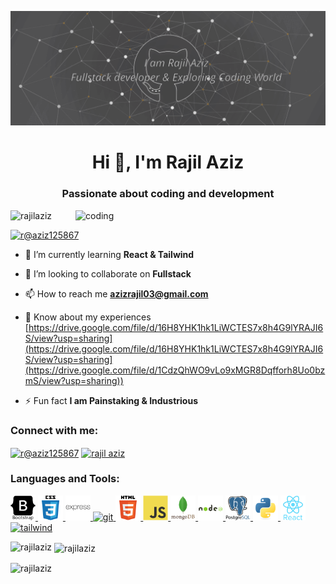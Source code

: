 ![logo](https://github.com/RajilAziz/RajilAziz/blob/main/Github-Profile-Banner%20.gif)
<h1 align="center">Hi 👋, I'm Rajil Aziz</h1>
<h3 align="center">Passionate about coding and development</h3>
<img align="right" alt="coding" width="400"  src="https://i.pinimg.com/originals/b6/c1/39/b6c139218f634f42b32dd4d48c8ebbb0.gif"/>
<p align="left"> <img src="https://komarev.com/ghpvc/?username=rajilaziz&label=Profile%20views&color=0e75b6&style=flat" alt="rajilaziz" /> </p>

<p align="left"> <a href="https://twitter.com/aziz125867" target="blank"><img src="https://img.shields.io/twitter/follow/aziz125867?logo=twitter&style=for-the-badge" alt="r@aziz125867" /></a> </p>

- 🌱 I’m currently learning **React & Tailwind**

- 👯 I’m looking to collaborate on **Fullstack**

- 📫 How to reach me **azizrajil03@gmail.com**

- 📄 Know about my experiences [https://drive.google.com/file/d/16H8YHK1hk1LiWCTES7x8h4G9lYRAJI6S/view?usp=sharing](https://drive.google.com/file/d/16H8YHK1hk1LiWCTES7x8h4G9lYRAJI6S/view?usp=sharing](https://drive.google.com/file/d/1CdzQhWO9vLo9xMGR8Dqfforh8Uo0bzmS/view?usp=sharing))

- ⚡ Fun fact **I am Painstaking & Industrious**

<h3 align="left">Connect with me:</h3>
<p align="left">
<a href="https://twitter.com/r@aziz125867" target="blank"><img align="center" src="https://raw.githubusercontent.com/rahuldkjain/github-profile-readme-generator/master/src/images/icons/Social/twitter.svg" alt="r@aziz125867" height="30" width="40" /></a>
<a href="https://linkedin.com/in/rajil aziz" target="blank"><img align="center" src="https://raw.githubusercontent.com/rahuldkjain/github-profile-readme-generator/master/src/images/icons/Social/linked-in-alt.svg" alt="rajil aziz" height="30" width="40" /></a>
</p>

<h3 align="left">Languages and Tools:</h3>
<p align="left"> <a href="https://getbootstrap.com" target="_blank" rel="noreferrer"> 
<img src="https://raw.githubusercontent.com/devicons/devicon/master/icons/bootstrap/bootstrap-plain-wordmark.svg" alt="bootstrap" width="40" height="40"/> </a>
<a href="https://www.w3schools.com/css/" target="_blank" rel="noreferrer"> 
<img src="https://raw.githubusercontent.com/devicons/devicon/master/icons/css3/css3-original-wordmark.svg" alt="css3" width="40" height="40"/> </a> 
<a href="https://expressjs.com" target="_blank" rel="noreferrer"> 
<img src="https://raw.githubusercontent.com/devicons/devicon/master/icons/express/express-original-wordmark.svg" alt="express" width="40" height="40"/> </a> 
<a href="https://git-scm.com/" target="_blank" rel="noreferrer"> <img src="https://www.vectorlogo.zone/logos/git-scm/git-scm-icon.svg" alt="git" width="40" height="40"/> </a> <a href="https://www.w3.org/html/" target="_blank" rel="noreferrer"> <img src="https://raw.githubusercontent.com/devicons/devicon/master/icons/html5/html5-original-wordmark.svg" alt="html5" width="40" height="40"/> </a> <a href="https://developer.mozilla.org/en-US/docs/Web/JavaScript" target="_blank" rel="noreferrer"> <img src="https://raw.githubusercontent.com/devicons/devicon/master/icons/javascript/javascript-original.svg" alt="javascript" width="40" height="40"/> </a> <a href="https://www.mongodb.com/" target="_blank" rel="noreferrer"> <img src="https://raw.githubusercontent.com/devicons/devicon/master/icons/mongodb/mongodb-original-wordmark.svg" alt="mongodb" width="40" height="40"/> </a> <a href="https://nodejs.org" target="_blank" rel="noreferrer"> <img src="https://raw.githubusercontent.com/devicons/devicon/master/icons/nodejs/nodejs-original-wordmark.svg" alt="nodejs" width="40" height="40"/> </a> <a href="https://www.postgresql.org" target="_blank" rel="noreferrer"> <img src="https://raw.githubusercontent.com/devicons/devicon/master/icons/postgresql/postgresql-original-wordmark.svg" alt="postgresql" width="40" height="40"/> </a> <a href="https://www.python.org" target="_blank" rel="noreferrer"> <img src="https://raw.githubusercontent.com/devicons/devicon/master/icons/python/python-original.svg" alt="python" width="40" height="40"/> </a> <a href="https://reactjs.org/" target="_blank" rel="noreferrer"> <img src="https://raw.githubusercontent.com/devicons/devicon/master/icons/react/react-original-wordmark.svg" alt="react" width="40" height="40"/> </a> <a href="https://tailwindcss.com/" target="_blank" rel="noreferrer"> <img src="https://www.vectorlogo.zone/logos/tailwindcss/tailwindcss-icon.svg" alt="tailwind" width="40" height="40"/> </a> </p>

<p><img align="left" src="https://github-readme-stats.vercel.app/api/top-langs?username=rajilaziz&show_icons=true&locale=en&layout=compact" alt="rajilaziz" /></p>

<p>&nbsp;<img align="center" src="https://github-readme-stats.vercel.app/api?username=rajilaziz&show_icons=true&locale=en" alt="rajilaziz" /></p>

<p><img align="center" src="https://github-readme-streak-stats.herokuapp.com/?user=rajilaziz&" alt="rajilaziz" /></p>
